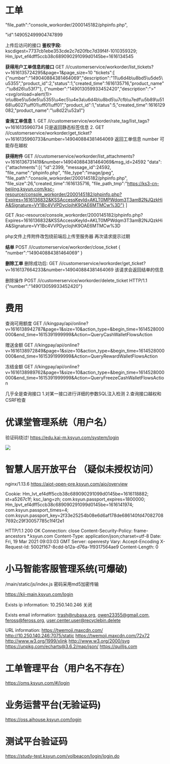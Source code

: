 # 工单
"file_path":"console_workorder/2000145182/phpinfo.php",

"id":149052499904747899

上传后访问的接口
**鉴权字段:**
kscdigest=7737cb1ebe353cde2c7d20fbc7d39f4f-1010359329; Hm_lpvt_ef4dff5ccb38c689090291099d0145be=1616134545

**获得用户工单信息的接口**
GET /i/customerservice/workorder/list_tickets?v=1616135724295&page=1&page_size=10
"tickets":[
    {"number":"149040884381464069","description":"11\u6d4b\u8bd5\u5de5\u5355","product_id":2,"status":1,"created_time":1616135716,"product_name":"\u8d26\u53f7"},
    {"number":"149013059933452420","description":">\"<svg\/onload=alert(1)>  \n\u8be5\u5de5\u5355\u4ec5\u4e3a\u6d4b\u8bd5\u7cfb\u7edf\u5b89\u5168\u6027\uff01\uff01\uff01","product_id":1,"status":5,"created_time":1616129082,"product_name":"\u8d22\u52a1"}

**查询工单信息**
1.
GET /i/customerservice/workorder/rate_tag/list_tags?v=1616135960734
只是返回静态标签信息
2.
GET /i/customerservice/workorder/get_ticket?v=1616135960733&number=149040884381464069
返回工单信息
number 可能存在越权

**获得附件**
GET /i/customerservice/workorder/list_attachments?v=1616136731419&number=149040884381464069&msg_id=24592
"data":{"attachments":[{
    "id":2399,
    "message_id":24592,
    "file_name":"phpinfo.php",
    "file_type":"image\/jpeg",
    "file_path":"console_workorder/2000145182/phpinfo.php",
    "file_size":26,"created_time":1616135716,
    "file_path_tmp":"https://ks3-cn-beijing.ksyun.com/ksc-resource/console_workorder/2000145182/phpinfo.php?Expires=1616136832&KSSAccessKeyId=AKLT0MPWdqm3T3amB2NJQzkHiA&Signature=VY1Bc4VVPDycIojhK9OAE6MTMCw%3D"}
    ]

GET /ksc-resource/console_workorder/2000145182/phpinfo.php?Expires=1616136832&KSSAccessKeyId=AKLT0MPWdqm3T3amB2NJQzkHiA&Signature=VY1Bc4VVPDycIojhK9OAE6MTMCw%3D

php文件上传附件改包绕前端后上传至服务器 再次请求提示过期

**结单**
POST /i/customerservice/workorder/close_ticket
{
    "number":"149040884381464069"
}

**删除工单**
删除成功后:
GET /i/customerservice/workorder/get_ticket?v=1616137664233&number=149040884381464069
该请求会返回结单的信息


删除操作
POST /i/customerservice/workorder/delete_ticket HTTP/1.1
{"number":"149013059933452420"}

# 费用
查询可用额度
GET /i/kingpay/api/online?v=1616138942787&page=1&size=10&action_type=&begin_time=1614528000000&end_time=1615391999999&Action=QueryCashWalletFlowsAction

赠送金额
GET /i/kingpay/api/online?v=1616138972849&page=1&size=10&action_type=&begin_time=1614528000000&end_time=1615391999999&Action=QueryRewardWalletFlowsAction

冻结金额
GET /i/kingpay/api/online?v=1616138989762&page=1&size=10&action_type=&begin_time=1614528000000&end_time=1615391999999&Action=QueryFreezeCashWalletFlowsAction

几乎全是查询接口 
1.对某一接口进行详细的参数SQL注入检测
2.查询接口越权和CSRF检查

# 优课堂管理系统（用户名）
验证码绕过!
https://edu.kai-m.ksyun.com/system/login

<img id="captchaPic" src="/System/Login/verify?0.05007593375714947&amp;random=0.5608699578472092&amp;random=0.8755535350081651&amp;random=0.13467720793307913" onclick="ReLoadLoginVerifyImg('captchaPic');">

# 智慧人居开放平台 （疑似未授权访问）
nginx/1.13.6
https://aiot-open-pre.ksyun.com/aio/overview

Cookie: Hm_lvt_ef4dff5ccb38c689090291099d0145be=1616118882; st=a5267c1f; ksc_lang=zh; com.ksyun.passport_expires=1800000; Hm_lpvt_ef4dff5ccb38c689090291099d0145be=1616141974; com.ksyun.passport_times=4; com.ksyun.passport_key=2f33e25254b08e6d6af178de686140fd470827087692c29f30057785c1f4f2e1

HTTP/1.1 200 OK
Connection: close
Content-Security-Policy: frame-ancestors *.ksyun.com
Content-Type: application/json;charset=utf-8
Date: Fri, 19 Mar 2021 09:03:03 GMT
Server: openresty
Vary: Accept-Encoding
X-Request-Id: 5002f167-8cdd-b12a-d76a-1f9317564ae9
Content-Length: 0

# 小马智能客服管理系统(可爆破)
/main/static/js/index.js
密码采用md5加密传输

https://kii-main.ksyun.com/login

Exists ip information: 10.250.140.246 关闭

Exists email information: trash@rubaxa.org, owen23355@gmail.com, feross@feross.org, user.center.user@recyclebin.delete

URL information: 
https://twemoji.maxcdn.com/
http://10.250.140.246:7075/static
https://twemoji.maxcdn.com/72x72
http://www.w3.org/1999/xlink
http://www.w3.org/2000/svg
https://unpkg.com/echarts@3.6.2/map/json/
https://quilljs.com

# 工单管理平台（用户名不存在）
https://oms.ksyun.com/#/login

# 业务运营平台(无验证码)
https://oss.aihouse.ksyun.com/login

# 测试平台验证码
https://study-test.ksyun.com/volbeacon/login/login.do